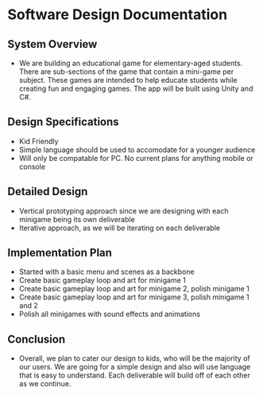 # Software Design Documentation

## System Overview
- We are building an educational game for elementary-aged students. There are sub-sections of the game that contain a mini-game per subject. These games are intended to help educate students while creating fun and engaging games. The app will be built using Unity and C#. 


## Design Specifications
- Kid Friendly
- Simple language should be used to accomodate for a younger audience
- Will only be compatable for PC. No current plans for anything mobile or console


## Detailed Design
- Vertical prototyping approach since we are designing with each minigame being its own deliverable
- Iterative approach, as we will be iterating on each deliverable

## Implementation Plan
- Started with a basic menu and scenes as a backbone
- Create basic gameplay loop and art for minigame 1
- Create basic gameplay loop and art for minigame 2, polish minigame 1
- Create basic gameplay loop and art for minigame 3, polish minigame 1 and 2
- Polish all minigames with sound effects and animations

## Conclusion
- Overall, we plan to cater our design to kids, who will be the majority of our users. We are going for a simple design and also will use language that is easy to understand. Each deliverable will build off of each other as we continue.
